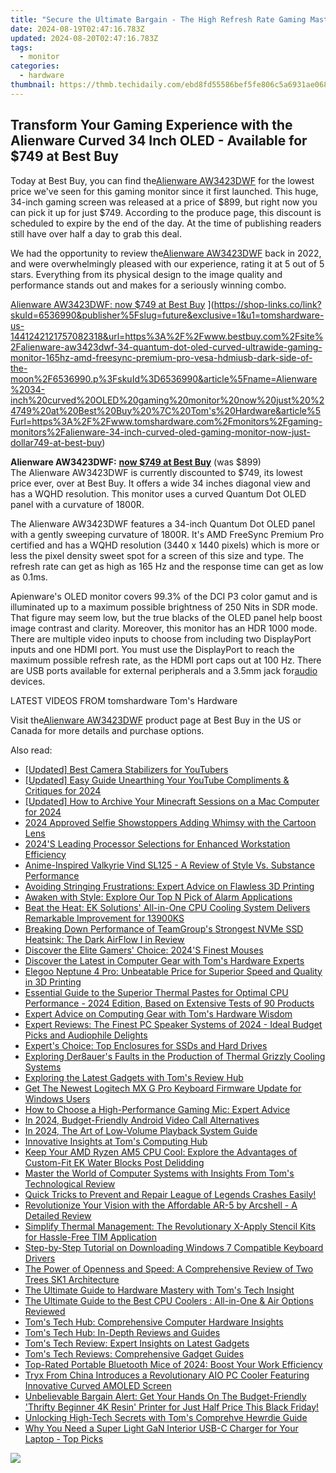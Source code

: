 ```yaml
---
title: "Secure the Ultimate Bargain - The High Refresh Rate Gaming Masterpiece From Gigabyte (GS3n32Q) for an Unbeatable Price: $199"
date: 2024-08-19T02:47:16.783Z
updated: 2024-08-20T02:47:16.783Z
tags:
  - monitor
categories:
  - hardware
thumbnail: https://thmb.techidaily.com/ebd8fd55586bef5fe806c5a6931ae068dd25745cbaa69a714d4a27725179f8ad.jpg
---
```


## Transform Your Gaming Experience with the Alienware Curved 34 Inch OLED - Available for $749 at Best Buy

Today at Best Buy, you can find the[Alienware AW3423DWF](https://shop-links.co/link/?exclusive=1&publisher_slug=itechdaily19598&url=https%3A%2F%2Fshop-links.co%2Flink%3FskuId%3D6536990%26publisher%255Fslug%3Dfuture%26exclusive%3D1%26u1%3Dtomshardware-us-8883365551752564198%26url%3Dhttps%253A%252F%252Fwww.bestbuy.com%252Fsite%252Falienware-aw3423dwf-34-quantum-dot-oled-curved-ultrawide-gaming-monitor-165hz-amd-freesync-premium-pro-vesa-hdmiusb-dark-side-of-the-moon%252F6536990.p%253FskuId%253D6536990%26article%255Fname%3DAlienware%252034-inch%2520curved%2520OLED%2520gaming%2520monitor%2520now%2520just%2520%2524749%2520at%2520Best%2520Buy%2520%257C%2520Tom%27s%2520Hardware%26article%255Furl%3Dhttps%253A%252F%252Fwww.tomshardware.com%252Fmonitors%252Fgaming-monitors%252Falienware-34-inch-curved-oled-gaming-monitor-now-just-dollar749-at-best-buy) for the lowest price we've seen for this gaming monitor since it first launched. This huge, 34-inch gaming screen was released at a price of $899, but right now you can pick it up for just $749\. According to the produce page, this discount is scheduled to expire by the end of the day. At the time of publishing readers still have over half a day to grab this deal.

 We had the opportunity to review the[Alienware AW3423DWF](https://tools.techidaily.com) back in 2022, and were overwhelmingly pleased with our experience, rating it at 5 out of 5 stars. Everything from its physical design to the image quality and performance stands out and makes for a seriously winning combo.

[Alienware AW3423DWF: now $749 at Best Buy](https://cdn.mos.cms.futurecdn.net/VucdWwtqNLVcEAE9mLSYYQ-200-100.jpg "Alienware AW3423DWF: now $749 at Best Buy") ](https://shop-links.co/link?skuId=6536990&publisher%5Fslug=future&exclusive=1&u1=tomshardware-us-1441242121757082318&url=https%3A%2F%2Fwww.bestbuy.com%2Fsite%2Falienware-aw3423dwf-34-quantum-dot-oled-curved-ultrawide-gaming-monitor-165hz-amd-freesync-premium-pro-vesa-hdmiusb-dark-side-of-the-moon%2F6536990.p%3FskuId%3D6536990&article%5Fname=Alienware%2034-inch%20curved%20OLED%20gaming%20monitor%20now%20just%20%24749%20at%20Best%20Buy%20%7C%20Tom's%20Hardware&article%5Furl=https%3A%2F%2Fwww.tomshardware.com%2Fmonitors%2Fgaming-monitors%2Falienware-34-inch-curved-oled-gaming-monitor-now-just-dollar749-at-best-buy)

**Alienware AW3423DWF:** [**now $749 at Best Buy**](https://shop-links.co/link/?exclusive=1&publisher_slug=itechdaily19598&url=https%3A%2F%2Fshop-links.co%2Flink%3FskuId%3D6536990%26publisher%255Fslug%3Dfuture%26exclusive%3D1%26u1%3Dtomshardware-us-1399312051051080225%26url%3Dhttps%253A%252F%252Fwww.bestbuy.com%252Fsite%252Falienware-aw3423dwf-34-quantum-dot-oled-curved-ultrawide-gaming-monitor-165hz-amd-freesync-premium-pro-vesa-hdmiusb-dark-side-of-the-moon%252F6536990.p%253FskuId%253D6536990%26article%255Fname%3DAlienware%252034-inch%2520curved%2520OLED%2520gaming%2520monitor%2520now%2520just%2520%2524749%2520at%2520Best%2520Buy%2520%257C%2520Tom%27s%2520Hardware%26article%255Furl%3Dhttps%253A%252F%252Fwww.tomshardware.com%252Fmonitors%252Fgaming-monitors%252Falienware-34-inch-curved-oled-gaming-monitor-now-just-dollar749-at-best-buy) (was $899)  
 The Alienware AW3423DWF is currently discounted to $749, its lowest price ever, over at Best Buy. It offers a wide 34 inches diagonal view and has a WQHD resolution. This monitor uses a curved Quantum Dot OLED panel with a curvature of 1800R.

 The Alienware AW3423DWF features a 34-inch Quantum Dot OLED panel with a gently sweeping curvature of 1800R. It's AMD FreeSync Premium Pro certified and has a WQHD resolution (3440 x 1440 pixels) which is more or less the pixel density sweet spot for a screen of this size and type. The refresh rate can get as high as 165 Hz and the response time can get as low as 0.1ms.

 Apienware's OLED monitor covers 99.3% of the DCI P3 color gamut and is illuminated up to a maximum possible brightness of 250 Nits in SDR mode. That figure may seem low, but the true blacks of the OLED panel help boost image contrast and clarity. Moreover, this monitor has an HDR 1000 mode. There are multiple video inputs to choose from including two DisplayPort inputs and one HDMI port. You must use the DisplayPort to reach the maximum possible refresh rate, as the HDMI port caps out at 100 Hz. There are USB ports available for external peripherals and a 3.5mm jack for[audio](https://tools.techidaily.com) devices.

 LATEST VIDEOS FROM tomshardware Tom's Hardware

 Visit the[Alienware AW3423DWF](https://shop-links.co/link/?exclusive=1&publisher_slug=itechdaily19598&url=https%3A%2F%2Fshop-links.co%2Flink%3FskuId%3D6536990%26publisher%255Fslug%3Dfuture%26exclusive%3D1%26u1%3Dtomshardware-us-8883365551752564198%26url%3Dhttps%253A%252F%252Fwww.bestbuy.com%252Fsite%252Falienware-aw3423dwf-34-quantum-dot-oled-curved-ultrawide-gaming-monitor-165hz-amd-freesync-premium-pro-vesa-hdmiusb-dark-side-of-the-moon%252F6536990.p%253FskuId%253D6536990%26article%255Fname%3DAlienware%252034-inch%2520curved%2520OLED%2520gaming%2520monitor%2520now%2520just%2520%2524749%2520at%2520Best%2520Buy%2520%257C%2520Tom%27s%2520Hardware%26article%255Furl%3Dhttps%253A%252F%252Fwww.tomshardware.com%252Fmonitors%252Fgaming-monitors%252Falienware-34-inch-curved-oled-gaming-monitor-now-just-dollar749-at-best-buy) product page at Best Buy in the US or Canada for more details and purchase options.

<ins class="adsbygoogle"
     style="display:block"
     data-ad-format="autorelaxed"
     data-ad-client="ca-pub-7571918770474297"
     data-ad-slot="1223367746"></ins>



<ins class="adsbygoogle"
     style="display:block"
     data-ad-client="ca-pub-7571918770474297"
     data-ad-slot="8358498916"
     data-ad-format="auto"
     data-full-width-responsive="true"></ins>

<span class="atpl-alsoreadstyle">Also read:</span>
<div><ul>
<li><a href="https://extra-resources.techidaily.com/updated-best-camera-stabilizers-for-youtubers/"><u>[Updated] Best Camera Stabilizers for YouTubers</u></a></li>
<li><a href="https://facebook-video-share.techidaily.com/updated-easy-guide-unearthing-your-youtube-compliments-and-critiques-for-2024/"><u>[Updated] Easy Guide  Unearthing Your YouTube Compliments & Critiques for 2024</u></a></li>
<li><a href="https://remote-screen-capture.techidaily.com/updated-how-to-archive-your-minecraft-sessions-on-a-mac-computer-for-2024/"><u>[Updated] How to Archive Your Minecraft Sessions on a Mac Computer for 2024</u></a></li>
<li><a href="https://extra-guidance.techidaily.com/2024-approved-selfie-showstoppers-adding-whimsy-with-the-cartoon-lens/"><u>2024 Approved  Selfie Showstoppers  Adding Whimsy with the Cartoon Lens</u></a></li>
<li><a href="https://hardware-tips.techidaily.com/2024s-leading-processor-selections-for-enhanced-workstation-efficiency/"><u>2024'S Leading Processor Selections for Enhanced Workstation Efficiency</u></a></li>
<li><a href="https://hardware-tips.techidaily.com/anime-inspired-valkyrie-vind-sl125-a-review-of-style-vs-substance-performance/"><u>Anime-Inspired Valkyrie Vind SL125 - A Review of Style Vs. Substance Performance</u></a></li>
<li><a href="https://hardware-tips.techidaily.com/avoiding-stringing-frustrations-expert-advice-on-flawless-3d-printing/"><u>Avoiding Stringing Frustrations: Expert Advice on Flawless 3D Printing</u></a></li>
<li><a href="https://techtrends.techidaily.com/awaken-with-style-explore-our-top-n-pick-of-alarm-applications/"><u>Awaken with Style: Explore Our Top N Pick of Alarm Applications</u></a></li>
<li><a href="https://hardware-tips.techidaily.com/beat-the-heat-ek-solutions-all-in-one-cpu-cooling-system-delivers-remarkable-improvement-for-13900ks/"><u>Beat the Heat: EK Solutions' All-in-One CPU Cooling System Delivers Remarkable Improvement for 13900KS</u></a></li>
<li><a href="https://hardware-tips.techidaily.com/breaking-down-performance-of-teamgroups-strongest-nvme-ssd-heatsink-the-dark-airflow-i-in-review/"><u>Breaking Down Performance of TeamGroup's Strongest NVMe SSD Heatsink: The Dark AirFlow I in Review</u></a></li>
<li><a href="https://hardware-tips.techidaily.com/discover-the-elite-gamers-choice-2024s-finest-mouses/"><u>Discover the Elite Gamers' Choice: 2024'S Finest Mouses</u></a></li>
<li><a href="https://hardware-tips.techidaily.com/discover-the-latest-in-computer-gear-with-toms-hardware-experts/"><u>Discover the Latest in Computer Gear with Tom's Hardware Experts</u></a></li>
<li><a href="https://hardware-tips.techidaily.com/elegoo-neptune-4-pro-unbeatable-price-for-superior-speed-and-quality-in-3d-printing/"><u>Elegoo Neptune 4 Pro: Unbeatable Price for Superior Speed and Quality in 3D Printing</u></a></li>
<li><a href="https://hardware-tips.techidaily.com/essential-guide-to-the-superior-thermal-pastes-for-optimal-cpu-performance-2024-edition-based-on-extensive-tests-of-90-products/"><u>Essential Guide to the Superior Thermal Pastes for Optimal CPU Performance - 2024 Edition, Based on Extensive Tests of 90 Products</u></a></li>
<li><a href="https://hardware-tips.techidaily.com/expert-advice-on-computing-gear-with-toms-hardware-wisdom/"><u>Expert Advice on Computing Gear with Tom's Hardware Wisdom</u></a></li>
<li><a href="https://hardware-tips.techidaily.com/expert-reviews-the-finest-pc-speaker-systems-of-2024-ideal-budget-picks-and-audiophile-delights/"><u>Expert Reviews: The Finest PC Speaker Systems of 2024 - Ideal Budget Picks and Audiophile Delights</u></a></li>
<li><a href="https://hardware-tips.techidaily.com/experts-choice-top-enclosures-for-ssds-and-hard-drives/"><u>Expert's Choice: Top Enclosures for SSDs and Hard Drives</u></a></li>
<li><a href="https://hardware-tips.techidaily.com/exploring-der8auers-faults-in-the-production-of-thermal-grizzly-cooling-systems/"><u>Exploring Der8auer's Faults in the Production of Thermal Grizzly Cooling Systems</u></a></li>
<li><a href="https://hardware-tips.techidaily.com/exploring-the-latest-gadgets-with-toms-review-hub/"><u>Exploring the Latest Gadgets with Tom's Review Hub</u></a></li>
<li><a href="https://hardware-help.techidaily.com/get-the-newest-logitech-mx-g-pro-keyboard-firmware-update-for-windows-users/"><u>Get The Newest Logitech MX G Pro Keyboard Firmware Update for Windows Users</u></a></li>
<li><a href="https://hardware-tips.techidaily.com/how-to-choose-a-high-performance-gaming-mic-expert-advice/"><u>How to Choose a High-Performance Gaming Mic: Expert Advice</u></a></li>
<li><a href="https://remote-screen-capture.techidaily.com/in-2024-budget-friendly-android-video-call-alternatives/"><u>In 2024, Budget-Friendly Android Video Call Alternatives</u></a></li>
<li><a href="https://some-tips.techidaily.com/in-2024-the-art-of-low-volume-playback-system-guide/"><u>In 2024, The Art of Low-Volume Playback  System Guide</u></a></li>
<li><a href="https://hardware-tips.techidaily.com/innovative-insights-at-toms-computing-hub/"><u>Innovative Insights at Tom's Computing Hub</u></a></li>
<li><a href="https://hardware-tips.techidaily.com/keep-your-amd-ryzen-am5-cpu-cool-explore-the-advantages-of-custom-fit-ek-water-blocks-post-delidding/"><u>Keep Your AMD Ryzen AM5 CPU Cool: Explore the Advantages of Custom-Fit EK Water Blocks Post Delidding</u></a></li>
<li><a href="https://hardware-tips.techidaily.com/master-the-world-of-computer-systems-with-insights-from-toms-technological-review/"><u>Master the World of Computer Systems with Insights From Tom's Technological Review</u></a></li>
<li><a href="https://win-able.techidaily.com/1723011121972-quick-tricks-to-prevent-and-repair-league-of-legends-crashes-easily/"><u>Quick Tricks to Prevent and Repair League of Legends Crashes Easily!</u></a></li>
<li><a href="https://buynow-marvelous.techidaily.com/revolutionize-your-vision-with-the-affordable-ar-5-by-arcshell-a-detailed-review/"><u>Revolutionize Your Vision with the Affordable AR-5 by Arcshell - A Detailed Review</u></a></li>
<li><a href="https://hardware-tips.techidaily.com/simplify-thermal-management-the-revolutionary-x-apply-stencil-kits-for-hassle-free-tim-application/"><u>Simplify Thermal Management: The Revolutionary X-Apply Stencil Kits for Hassle-Free TIM Application</u></a></li>
<li><a href="https://hardware-updates.techidaily.com/step-by-step-tutorial-on-downloading-windows-7-compatible-keyboard-drivers/"><u>Step-by-Step Tutorial on Downloading Windows 7 Compatible Keyboard Drivers</u></a></li>
<li><a href="https://hardware-tips.techidaily.com/the-power-of-openness-and-speed-a-comprehensive-review-of-two-trees-sk1-architecture/"><u>The Power of Openness and Speed: A Comprehensive Review of Two Trees SK1 Architecture</u></a></li>
<li><a href="https://hardware-tips.techidaily.com/the-ultimate-guide-to-hardware-mastery-with-toms-tech-insight/"><u>The Ultimate Guide to Hardware Mastery with Tom's Tech Insight</u></a></li>
<li><a href="https://hardware-tips.techidaily.com/the-ultimate-guide-to-the-best-cpu-coolers-all-in-one-and-air-options-reviewed/"><u>The Ultimate Guide to the Best CPU Coolers : All-in-One & Air Options Reviewed</u></a></li>
<li><a href="https://hardware-tips.techidaily.com/toms-tech-hub-comprehensive-computer-hardware-insights/"><u>Tom's Tech Hub: Comprehensive Computer Hardware Insights</u></a></li>
<li><a href="https://hardware-tips.techidaily.com/toms-tech-hub-in-depth-reviews-and-guides/"><u>Tom's Tech Hub: In-Depth Reviews and Guides</u></a></li>
<li><a href="https://hardware-tips.techidaily.com/toms-tech-review-expert-insights-on-latest-gadgets/"><u>Tom's Tech Review: Expert Insights on Latest Gadgets</u></a></li>
<li><a href="https://hardware-tips.techidaily.com/toms-tech-reviews-comprehensive-gadget-guides/"><u>Tom's Tech Reviews: Comprehensive Gadget Guides</u></a></li>
<li><a href="https://hardware-tips.techidaily.com/top-rated-portable-bluetooth-mice-of-2024-boost-your-work-efficiency/"><u>Top-Rated Portable Bluetooth Mice of 2024: Boost Your Work Efficiency</u></a></li>
<li><a href="https://hardware-tips.techidaily.com/tryx-from-china-introduces-a-revolutionary-aio-pc-cooler-featuring-innovative-curved-amoled-screen/"><u>Tryx From China Introduces a Revolutionary AIO PC Cooler Featuring Innovative Curved AMOLED Screen</u></a></li>
<li><a href="https://hardware-tips.techidaily.com/1723125167851-unbelievable-bargain-alert-get-your-hands-on-the-budget-friendly-thrifty-beginner-4k-resin-printer-for-just-half-price-this-black-friday/"><u>Unbelievable Bargain Alert: Get Your Hands On The Budget-Friendly 'Thrifty Beginner 4K Resin' Printer for Just Half Price This Black Friday!</u></a></li>
<li><a href="https://hardware-tips.techidaily.com/unlocking-high-tech-secrets-with-toms-comprehve-hewrdie-guide/"><u>Unlocking High-Tech Secrets with Tom's Comprehve Hewrdie Guide</u></a></li>
<li><a href="https://hardware-tips.techidaily.com/1723125241981-why-you-need-a-super-light-gan-interior-usb-c-charger-for-your-laptop-top-picks/"><u>Why You Need a Super Light GaN Interior USB-C Charger for Your Laptop - Top Picks</u></a></li>
</ul></div>

<!-- affiliate ads begin -->
<a href="https://store.movavi.com/affiliate.php?ACCOUNT=MOVAVI&AFFILIATE=108875&PATH=https%3A%2F%2Fwww.movavi.com%3FAFFILIATE%3D108875%26RESOURCE%3DMovavi%2BVideo%2BEditor%2Bbox"><img src="https://mcusercontent.com/0885a03ded3d480dca9287f12/images/6d3207fd-9f15-4c21-f0ad-59c68e6a7e2a.png" border="0"></a>
<!-- affiliate ads end -->